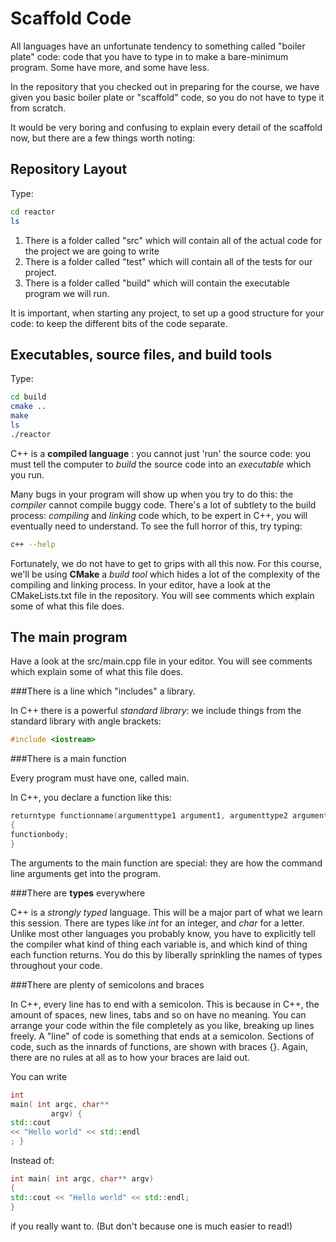 Scaffold Code
=============

All languages have an unfortunate tendency to something called "boiler plate" code: 
code that you have to type in to make a bare-minimum program. Some have more, and some have less.

In the repository that you checked out in preparing for the course, we have given you basic boiler plate or "scaffold"
code, so you do not have to type it from scratch.

It would be very boring and confusing to explain every detail of the scaffold now, but there are a few things worth noting:

Repository Layout
-----------------

Type:

``` Bash
cd reactor
ls
```

1. There is a folder called "src" which will contain all of the actual code for the project we are going to write
2. There is a folder called "test" which will contain all of the tests for our project.
3. There is a folder called "build" which will contain the executable program we will run.

It is important, when starting any project, to set up a good structure for your code: 
to keep the different bits of the code separate.

Executables, source files, and build tools
------------------------------------------

Type:

``` Bash
cd build
cmake ..
make
ls
./reactor
```

C++ is a **compiled language** : you cannot just 'run' the source code: you must tell the computer to *build*
the source code into an *executable* which you run. 

Many bugs in your program will show up when you try to do this: the 
*compiler* cannot compile buggy code. There's a lot of subtlety to the build process: *compiling* and *linking* code
which, to be expert in C++, you will eventually need to understand. To see the full horror of this, try typing:

``` Bash
c++ --help
```

Fortunately, we do not have to get to grips with all this now. For this course, we'll be using **CMake** a *build tool*
which hides a lot of the complexity of the compiling and linking process. In your editor, have a look at the 
CMakeLists.txt file in the repository. You will see comments which explain some of what this file does.


The main program
----------------

Have a look at the src/main.cpp file in your editor. You will see comments which explain some of what this file does.

###There is a line which "includes" a library.

In C++ there is a powerful *standard library*: we include things from the standard library with angle brackets:

``` c++
#include <iostream>
```

###There is a main function

Every program must have one, called main.

In C++, you declare a function like this:

``` c++
returntype functionname(argumenttype1 argument1, argumenttype2 argument2... )
{
functionbody;
}
```

The arguments to the main function are special: they are how the command line arguments get into the program.

###There are **types** everywhere

C++ is a *strongly typed* language. This will be a major part of what we learn this session. 
There are types like *int* for an integer, and *char* for a letter. Unlike most other languages you probably know, 
you have to explicitly tell the compiler what kind of thing each variable is, and which kind of thing each
function returns. You do this by liberally sprinkling the names of types throughout your code.

###There are plenty of semicolons and braces

In C++, every line has to end with a semicolon. This is because in C++, the amount of spaces, new lines, tabs and so on
have no meaning. You can arrange your code within the file completely as you like, breaking up lines freely.
A "line" of code is something that ends at a semicolon. Sections of code, such as the innards of functions,
are shown with braces {}. Again, there are no rules at all as to how your braces are laid out.

You can write

``` C++
int
main( int argc, char**
         argv) {
std::cout
<< "Hello world" << std::endl
; }
```

Instead of:

``` C++
int main( int argc, char** argv) 
{
std::cout << "Hello world" << std::endl; 
}
```

if you really want to. (But don't because one is much easier to read!)



